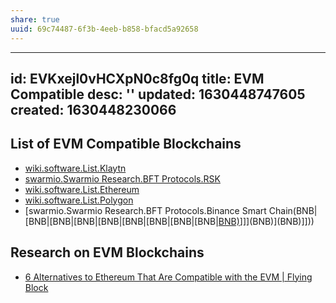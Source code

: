 ```yaml
---
share: true
uuid: 69c74487-6f3b-4eeb-b858-bfacd5a92658
---
```

---
id: EVKxejl0vHCXpN0c8fg0q
title: EVM Compatible
desc: ''
updated: 1630448747605
created: 1630448230066
---

## List of EVM Compatible Blockchains

* [wiki.software.List.Klaytn](/undefined)
* [swarmio.Swarmio Research.BFT Protocols.RSK](/undefined)
* [wiki.software.List.Ethereum](/undefined)
* [wiki.software.List.Polygon](/undefined)
* [swarmio.Swarmio Research.BFT Protocols.Binance Smart Chain(BNB|[BNB|[BNB|[BNB|[BNB|[BNB|[BNB|[BNB|[BNB|[BNB)](/undefined)]]](BNB)](BNB)]]))

## Research on EVM Blockchains

* [6 Alternatives to Ethereum That Are Compatible with the EVM | Flying Block](https://www.flyingblock.com/article/6-alternatives-to-ethereum-that-are-compatible-with-the-evm)
